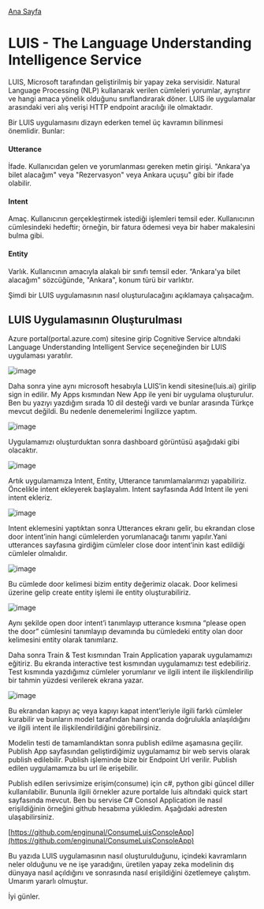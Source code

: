 [Ana Sayfa](https://enginunal.github.io/)


# LUIS - The Language Understanding Intelligence Service


LUIS, Microsoft tarafından geliştirilmiş bir yapay zeka servisidir. Natural Language Processing (NLP) kullanarak verilen cümleleri yorumlar, ayrıştırır ve hangi amaca yönelik olduğunu sınıflandırarak döner. LUIS ile uygulamalar arasındaki veri alış verişi HTTP endpoint aracılığı ile olmaktadır.

Bir LUIS uygulamasını dizayn ederken temel üç kavramın bilinmesi önemlidir. Bunlar:

#### Utterance
İfade. Kullanıcıdan gelen ve yorumlanması gereken metin girişi. "Ankara'ya bilet alacağım" veya "Rezervasyon" veya Ankara uçuşu" gibi bir ifade olabilir.

#### Intent
Amaç. Kullanıcının gerçekleştirmek istediği işlemleri temsil eder. Kullanıcının cümlesindeki hedeftir; örneğin, bir fatura ödemesi veya bir haber makalesini bulma gibi.

#### Entity
Varlık. Kullanıcının amacıyla alakalı bir sınıfı temsil eder. “Ankara'ya bilet alacağım" sözcüğünde, "Ankara", konum türü bir varlıktır.




Şimdi bir LUIS uygulamasının nasıl oluşturulacağını açıklamaya çalışacağım.


## LUIS Uygulamasının Oluşturulması


Azure portal(portal.azure.com) sitesine girip Cognitive Service altındaki Language Understanding Intelligent Service seçeneğinden bir LUIS uygulaması yaratılır.



![image](/images/Luis/1_CreateAzureLUISApp.jpg)




Daha sonra yine aynı microsoft hesabıyla LUIS’in kendi sitesine(luis.ai) girilip sign in edilir. My Apps kısmından New App ile yeni bir uygulama oluşturulur. Ben bu yazıyı yazdığım sırada 10 dil desteği vardı ve bunlar arasında Türkçe mevcut değildi. Bu nedenle denemelerimi İngilizce yaptım.




![image](/images/Luis/1_CreateLuisApp.jpg)






Uygulamamızı oluşturduktan sonra dashboard görüntüsü aşağıdaki gibi olacaktır.


![image](/images/Luis/2_CreatedAppOverview.jpg)






Artık uygulamamıza Intent, Entity, Utterance tanımlamalarımızı yapabiliriz. Öncelikle intent ekleyerek başlayalım. Intent sayfasında Add Intent ile yeni intent ekleriz.


![image](/images/Luis/3_CreateIntent.jpg)





Intent eklemesini yaptıktan sonra Utterances ekranı gelir, bu ekrandan close door intent’inin hangi cümlelerden yorumlanacağı tanımı yapılır.Yani utterances sayfasına girdiğim cümleler close door intent’inin kast edildiği cümleler olmalıdır.



![image](/images/Luis/4_CreateUtterance.jpg)






Bu cümlede door kelimesi bizim entity değerimiz olacak. Door kelimesi üzerine gelip create entity işlemi ile entity oluşturabiliriz.





![image](/images/Luis/4_CreateEntity.jpg)





Aynı şekilde open door intent’i tanımlayıp utterance kısmına “please open the door” cümlesini tanımlayıp devamında bu cümledeki entity olan door kelimesini entity olarak tanımlarız.

Daha sonra Train & Test kısmından Train Application yaparak uygulamamızı eğitiriz. Bu ekranda interactive test kısmından uygulamamızı test edebiliriz. Test kısmında yazdığımız cümleler yorumlanır ve ilgili intent ile ilişkilendirilip bir tahmin yüzdesi verilerek ekrana yazar.




![image](/images/Luis/5_TestApp.jpg)







Bu ekrandan kapıyı aç veya kapıyı kapat intent’leriyle ilgili farklı cümleler kurabilir ve bunların model tarafından hangi oranda doğrulukla anlaşıldığını ve ilgili intent ile ilişkilendirildiğini görebilirsiniz.

Modelin testi de tamamlandıktan sonra publish edilme aşamasına geçilir. Publish App sayfasından geliştirdiğimiz uygulamamız bir web servis olarak publish edilebilir. Publish işleminde bize bir Endpoint Url verilir. Publish edilen uygulamamıza bu url ile erişebilir.


Publish edilen serivsimize erişim(consume) için c#, python gibi güncel diller kullanılabilir. Bununla ilgili örnekler azure portalde luis altındaki quick start sayfasında mevcut. Ben bu servise C# Consol Application ile nasıl erişildiğinin örneğini github hesabıma yükledim. Aşağıdaki adresten ulaşabilirsiniz.



[https://github.com/enginunal/ConsumeLuisConsoleApp](https://github.com/enginunal/ConsumeLuisConsoleApp)



Bu yazıda LUIS uygulamasının nasıl oluşturulduğunu, içindeki kavramların neler olduğunu ve ne işe yaradığını, üretilen yapay zeka modelinin dış dünyaya nasıl açıldığını ve sonrasında nasıl erişildiğini özetlemeye çalıştım. Umarım yararlı olmuştur.



İyi günler.
